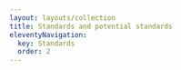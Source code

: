 ```yaml
---
layout: layouts/collection
title: Standards and potential standards
eleventyNavigation:
  key: Standards
  order: 2
---
```


